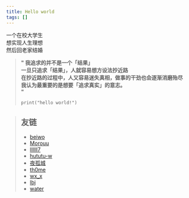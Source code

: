 ```yaml
---
title: Hello world
tags: []
---
```


一个在校大学生<br>
想实现人生理想<br>
然后回老家结婚

<!--truncate-->

> **"
> 我追求的并不是一个「结果」<br>
> 一旦只追求「结果」，人就容易想方设法抄近路<br>
> 在抄近路的过程中，人又容易迷失真相，做事的干劲也会逐渐消磨殆尽<br>
> 我认为最重要的是想要「追求真实」的意志。<br>
> "**
>
> <!-- tab hello world -->
>
> ```
> print("hello world!")
> ```



> ## 友链
>
> - [beiwo](https://www.cnblogs.com/wkzb/)
> - [Morouu](https://morblog.cc/)
> - [llllll7](http://lyxx.link/)
> - [hututu-w](https://hututu-w.github.io/)
> - [夜孤城](https://gutoom.github.io/)
> - [th0me](https://th0me.github.io)
> - [wx_x](https://wxx0105.github.io/)
> - [lbj](https://ppbblbj.github.io/)
> - [water](https://water1120.github.io/)